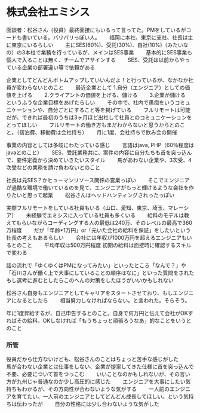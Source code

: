 # 株式会社エミシス
面談者：松谷さん（役員）最終面接にもいるって言ってた。PMをしているがコードも書いている。バリバリっぽい人。　　
福岡に本社、東京に支社、社長は主に東京にいるらしい　　
主にSES(60%)、受託(30%)、自社(10%)（みたいなの）の3本柱で業務を行っているが、メインはSES事業　　
基本的にSES事業も個人で入ることは無く、チームでアサインする　　
SES、受託は以前からやっている企業の部署違い等で依頼がある　　

企業としてどんどんボトムアップしていいんだよ！と行っているが、なかなか社員が変わらないとのこと　　
最近企業として
1.自分（エンジニア）としての価値を上げる　　
2.クライアントの価値を上げる、儲ける　　
3.企業が儲ける　　
というふうな企業目標をあげたらしい　　
その中で、社内で愚痴をいうコミュニケーションや、自分ごとにすること等を掲げている　　
フルリモートは可能だが、できれば最初のうちは3ヶ月ほど出社して社員とのコミュニケーションをとってほしい　　
フルリモートの働き方もまだわからないと思うからとのこと。（宿泊費、移動費は会社持ち）　　
月に1度、会社持ちで飲み会の開催　　

事業の内容としては多岐にわたっている感じ　　
言語はjava, PHP（60％程度はjavaとのこと）　　
SES、受託業務共に、案件の内容に自分たちも首を突っ込んで、要件定義から決めていきたいスタイル　　
馬があわない企業や、3次受、4次受などの業務を請け負わないとのこと　　

社長は元SES？かヒューマンリソース関係の営業っぽい　　
そこでエンジニアが過酷な環境で働いているのを見て、エンジニアがもっと輝けるような会社を作りたいと思って起業　　
松谷さんはヘッドハンティングされったっぽい　　

実際フルリモートをしている社員もいる（山口、愛知、東京、埼玉、マレーシア）　　
未経験でエミシスに入っている社員も多くいる　　
給料のモデルは教えてもらいながらコーディングする人の最低は240万、そのレベルの最高で360万程度　　
だが「年齢*1万円」or「元いた会社の給料を保証」をしたいという社長の考えもあるらしい　　
会社には年収が1000万円を超えるエンジニアもいるとのこと　　
平均年収は500万円程度
初期の給料は面接時に確認するスキルで変わる

話の流れで「ゆくゆくはPMになってみたい」といったところ「なんで？」や「石川さんが働く上で大事にしていることの順序はなに」といった質問をされた　　
もし選考に進むとしたらこのへんの対策をしたほうがいいかもしれない　　

松谷さん自身もエンジニアとしてキャリアをスタートさせており、もしエンジニアになるとしたら　　
相当努力しなければならない。と言われた。そらそう。

年に1度昇給するが、自己申告するとのこと。自身で何万円と伝えて会社がOKすればその給料。OKしなければ「もうちょっと頑張ろうなあ」的なことをいうとのこと　　

### 所管
役員だから仕方ないけども、松谷さんのことはちょっと苦手な感じがした　　
馬が合わない企業とは仕事をしない、企業が提案してきた仕様に首を突っ込んで不要、必要について首をつっこむ　　
いいことなのかもしれないが、その言い方が九州じゃ普通なのか少し高圧的に感じた　　
エンジニアを大事にしたい気持ちもわかるが、その方向性が合わないような気がする　　
一人前のエンジニアを育てたい。一人前のエンジニアとしてどんどん成長してほしい。という気持ちは伝わったが　　
自分の性格には少し合わないような気がした　　